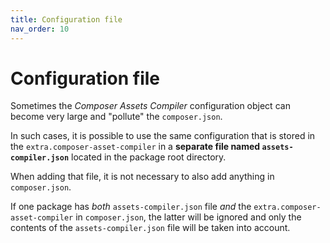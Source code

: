 ```yaml
---
title: Configuration file
nav_order: 10
---
```


# Configuration file

Sometimes the _Composer Assets Compiler_ configuration object can become very large and "pollute" the `composer.json`.

In such cases, it is possible to use the same configuration that is stored in the `extra.composer-asset-compiler` in a **separate file named `assets-compiler.json`** located in the package root directory.

When adding that file, it is not necessary to also add anything in `composer.json`.

If one package has _both_ `assets-compiler.json` file *and* the `extra.composer-asset-compiler` in `composer.json`, the latter will be ignored and only the contents of the `assets-compiler.json` file will be taken into account.
